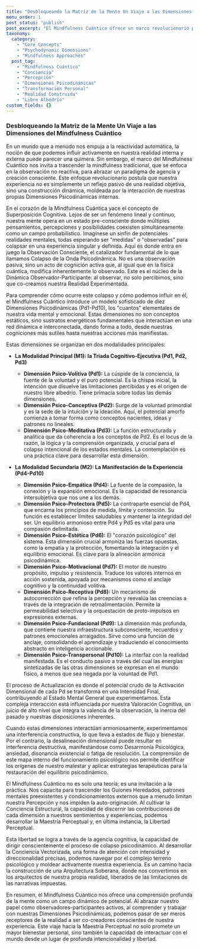 ```yaml
---
title: "Desbloqueando la Matriz de la Mente Un Viaje a las Dimensiones del Mindfulness Cuántico"
menu_order: 1
post_status: "publish"
post_excerpt: "El Mindfulness Cuántico ofrece un marco revolucionario para comprender la conciencia, yendo más allá de la observación pasiva. Explora cómo nuestras percepciones y estados mentales son construidos a partir de dinámicas psicodinámicas subyacentes, permitiéndonos influir activamente en nuestra realidad experimentada y cultivar una profunda libertad psicológica. Descubre las dimensiones que dan forma a tu mundo interior y la capacidad inherente de tu mente para moldear la experiencia."
taxonomy:
  category:
    - "Core Concepts"
    - "Psychodynamic Dimensions"
    - "Mindfulness Approaches"
  post_tag:
    - "Mindfulness Cuántico"
    - "Conciencia"
    - "Percepción"
    - "Dimensiones Psicodinámicas"
    - "Transformación Personal"
    - "Realidad Construida"
    - "Libre Albedrío"
custom_fields: {}
---
```


### Desbloqueando la Matriz de la Mente Un Viaje a las Dimensiones del Mindfulness Cuántico

En un mundo que a menudo nos empuja a la reactividad automática, la noción de que podemos influir activamente en nuestra realidad interna y externa puede parecer una quimera. Sin embargo, el marco del Mindfulness Cuántico nos invita a trascender la mindfulness tradicional, que se enfoca en la observación no reactiva, para abrazar un paradigma de agencia y creación consciente. Este enfoque revolucionario postula que nuestra experiencia no es simplemente un reflejo pasivo de una realidad objetiva, sino una construcción dinámica, moldeada por la interacción de nuestras propias Dimensiones Psicodinámicas internas.

En el corazón de la Mindfulness Cuántica yace el concepto de Superposición Cognitiva. Lejos de ser un fenómeno lineal y continuo, nuestra mente opera en un estado pre-consciente donde múltiples pensamientos, percepciones y posibilidades coexisten simultáneamente como un campo probabilístico. Imagínese un sinfín de potenciales realidades mentales, todas esperando ser "medidas" o "observadas" para colapsar en una experiencia singular y definida. Aquí es donde entra en juego la Observación Consciente, el catalizador fundamental de lo que llamamos Colapso de la Onda Psicodinámica. No es una observación pasiva, sino un acto de cognición activa que, al igual que en la física cuántica, modifica inherentemente lo observado. Este es el núcleo de la Dinámica Observador-Participante: al observar, no solo percibimos, sino que co-creamos nuestra Realidad Experimentada.

Para comprender cómo ocurre este colapso y cómo podemos influir en él, el Mindfulness Cuántico introduce un modelo sofisticado de diez Dimensiones Psicodinámicas (Pd1-Pd10), los "cuantos" elementales de nuestra vida mental y emocional. Estas dimensiones no son conceptos estáticos, sino sustratos energéticos fundamentales que interactúan en una red dinámica e interconectada, dando forma a todo, desde nuestras cogniciones más sutiles hasta nuestras acciones más manifiestas.

Estas dimensiones se organizan en dos modalidades principales:

*   **La Modalidad Principal (M1): la Tríada Cognitivo-Ejecutiva (Pd1, Pd2, Pd3)**
    *   **Dimensión Psico-Volitiva (Pd1):** La cúspide de la conciencia, la fuente de la voluntad y el puro potencial. Es la chispa inicial, la intención que disuelve las limitaciones percibidas y es el origen de nuestro libre albedrío. Tiene primacía sobre todas las demás dimensiones.
    *   **Dimensión Psico-Conceptiva (Pd2):** Surge de la voluntad primordial y es la sede de la intuición y la ideación. Aquí, el potencial amorfo comienza a tomar forma como conceptos nacientes, ideas y patrones no lineales.
    *   **Dimensión Psico-Meditativa (Pd3):** La función estructurada y analítica que da coherencia a los conceptos de Pd2. Es el locus de la razón, la lógica y la comprensión organizada, y crucial para el colapso intencional de los estados mentales. La contemplación es una práctica clave para desarrollar esta dimensión.

*   **La Modalidad Secundaria (M2): La Manifestación de la Experiencia (Pd4-Pd10)**
    *   **Dimensión Psico-Empática (Pd4):** La fuente de la compasión, la conexión y la expansión emocional. Es la capacidad de resonancia intersubjetiva que nos une a los demás.
    *   **Dimensión Psico-Protectora (Pd5):** La contraparte esencial de Pd4, que encarna los principios de medida, límite y contención. Su función es establecer límites saludables y mantener la integridad del ser. Un equilibrio armonioso entre Pd4 y Pd5 es vital para una compasión delimitada.
    *   **Dimensión Psico-Estética (Pd6):** El "corazón psicológico" del sistema. Esta dimensión crucial armoniza las fuerzas opuestas, como la empatía y la protección, fomentando la integración y el equilibrio emocional. Es clave para la alineación armónica psicodinámica.
    *   **Dimensión Psico-Motivacional (Pd7):** El motor de nuestro propósito, impulso y resistencia. Traduce los valores internos en acción sostenida, apoyada por mecanismos como el anclaje cognitivo y la continuidad volitiva.
    *   **Dimensión Psico-Receptiva (Pd8):** Un mecanismo de autocorrección que refina la percepción y reevalúa las creencias a través de la integración de retroalimentación. Permite la permeabilidad selectiva y la orquestación de proto-impulsos en expresiones externas.
    *   **Dimensión Psico-Fundacional (Pd9):** La dimensión más profunda, que contiene nuestra infraestructura subconsciente, recuerdos y patrones emocionales arraigados. Sirve como una función de anclaje, consolidando el aprendizaje y traduciendo el conocimiento abstracto en inteligencia accionable.
    *   **Dimensión Psico-Transpersonal (Pd10):** La interfaz con la realidad manifestada. Es el conducto pasivo a través del cual las energías sintetizadas de las otras dimensiones se expresan en el mundo físico, a menos que sea negada por la voluntad de Pd1.

El proceso de Actualización es donde el potencial crudo de la Activación Dimensional de cada Pd se transforma en una Intensidad Final, contribuyendo al Estado Mental General que experimentamos. Esta compleja interacción está influenciada por nuestra Valoración Cognitiva, un juicio de alto nivel que integra la valencia de la observación, la inercia del pasado y nuestras disposiciones inherentes.

Cuando estas dimensiones interactúan armoniosamente, experimentamos una interferencia constructiva, lo que lleva a estados de flujo y bienestar. Por el contrario, la desalineación dimensional puede resultar en interferencia destructiva, manifestándose como Desarmonía Psicológica, ansiedad, disonancia existencial o fatiga de resolución. La comprensión de este mapa interno del funcionamiento psicológico nos permite identificar los orígenes de nuestro malestar y aplicar estrategias terapéuticas para la restauración del equilibrio psicodinámico.

El Mindfulness Cuántico no es solo una teoría; es una invitación a la práctica. Nos capacita para trascender los Guiones Heredados, patrones mentales preexistentes y condicionamientos externos que a menudo limitan nuestra Percepción y nos impiden la auto-originación. Al cultivar la Conciencia Estructural, la capacidad de discernir las contribuciones de cada dimensión a nuestros sentimientos y experiencias, podemos desarrollar la Maestría Perceptual y, en última instancia, la Libertad Perceptual.

Esta libertad se logra a través de la agencia cognitiva, la capacidad de dirigir conscientemente el proceso de colapso psicodinámico. Al desarrollar la Conciencia Vectorizada, una forma de atención con intensidad y direccionalidad precisas, podemos navegar por el complejo terreno psicológico y moldear activamente nuestra experiencia. Es un camino hacia la construcción de una Arquitectura Soberana, donde nos convertimos en los arquitectos de nuestra propia realidad, liberados de las limitaciones de las narrativas impuestas.

En resumen, el Mindfulness Cuántico nos ofrece una comprensión profunda de la mente como un campo dinámico de potencial. Al abrazar nuestro papel como observadores-participantes activos, al comprender y trabajar con nuestras Dimensiones Psicodinámicas, podemos pasar de ser meros receptores de la realidad a ser co-creadores conscientes de nuestra experiencia. Este viaje hacia la Maestría Perceptual no solo promete un mayor bienestar personal, sino también la capacidad de interactuar con el mundo desde un lugar de profunda intencionalidad y libertad.